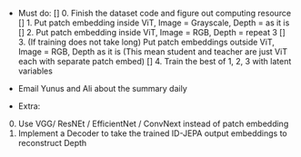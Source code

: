 * Must do:
[] 0. Finish the dataset code and figure out computing resource
[] 1. Put patch embedding inside ViT, Image = Grayscale, Depth = as it is 
[] 2. Put patch embedding inside ViT, Image = RGB, Depth = repeat 3 
[] 3. (If training does not take long) Put patch embeddings outside ViT, Image = RGB, Depth as it is (This mean student and teacher are just ViT each with separate patch embed)
[] 4. Train the best of 1, 2, 3 with latent variables 
* Email Yunus and Ali about the summary daily


* Extra: 
0. Use VGG/ ResNEt / EfficientNet / ConvNext instead of patch embedding
1. Implement a Decoder to take the trained ID-JEPA output embeddings to reconstruct Depth



